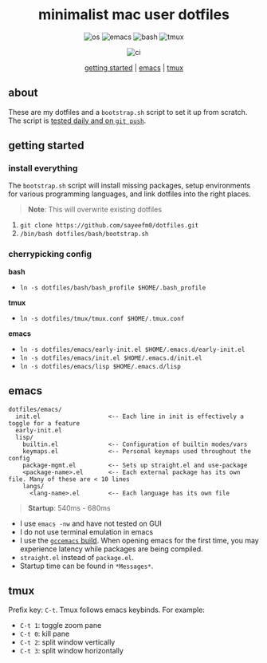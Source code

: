 <div align="center">

 # minimalist mac user dotfiles

 ![os](https://img.shields.io/badge/mac-434C5E?style=for-the-badge&labelColor=2E3440&logo=apple)
 ![emacs](https://img.shields.io/badge/emacs-81A1C1?style=for-the-badge&labelColor=2E3440&logo=gnuemacs&logoColor=white)
 ![bash](https://img.shields.io/badge/bash-7ebebd?style=for-the-badge&labelColor=2E3440&logo=gnubash&logoColor=white)
 ![tmux](https://img.shields.io/badge/tmux-A3BE8C?style=for-the-badge&labelColor=2E3440&logo=tmux&logoColor=white)
 
 ![ci](https://img.shields.io/github/workflow/status/sayeefm0/dotfiles/bootstrap?label=CI&logo=github&style=for-the-badge)
 
 [getting started](#getting-started) | [emacs](#emacs) | [tmux](#tmux)
 
</div>

## about

These are my dotfiles and a `bootstrap.sh` script to set it up from scratch. The script is [tested daily and on `git push`](https://github.com/sayeefm0/dotfiles/actions). 

## getting started

### install everything

The `bootstrap.sh` script will install missing packages, setup environments
for various programming languages, and link dotfiles into the right places.

> **Note**: This will overwrite existing dotfiles

1. `git clone https://github.com/sayeefm0/dotfiles.git`
2. `/bin/bash dotfiles/bash/bootstrap.sh`

### cherrypicking config

**bash**
- `ln -s dotfiles/bash/bash_profile $HOME/.bash_profile`

**tmux**
- `ln -s dotfiles/tmux/tmux.conf $HOME/.tmux.conf`

**emacs**
- `ln -s dotfiles/emacs/early-init.el $HOME/.emacs.d/early-init.el`
- `ln -s dotfiles/emacs/init.el $HOME/.emacs.d/init.el`
- `ln -s dotfiles/emacs/lisp $HOME/.emacs.d/lisp`

## emacs

```
dotfiles/emacs/
  init.el                   <-- Each line in init is effectively a toggle for a feature
  early-init.el
  lisp/
    builtin.el              <-- Configuration of builtin modes/vars
    keymaps.el              <-- Personal keymaps used throughout the config
    package-mgmt.el         <-- Sets up straight.el and use-package
    <package-name>.el       <-- Each external package has its own file. Many of these are < 10 lines
    langs/
      <lang-name>.el        <-- Each language has its own file
```

> **Startup**: 540ms - 680ms

- I use `emacs -nw` and have not tested on GUI
- I do not use terminal emulation in emacs
- I use the [`gccemacs` build](https://www.emacswiki.org/emacs/GccEmacs). When opening emacs for the first time, you may experience latency while packages are being compiled. 
- `straight.el` instead of `package.el`.
- Startup time can be found in `*Messages*`.

## tmux

Prefix key: `C-t`. Tmux follows emacs keybinds. For example:

- `C-t 1`: toggle zoom pane
- `C-t 0`: kill pane
- `C-t 2`: split window vertically
- `C-t 3`: split window horizontally
